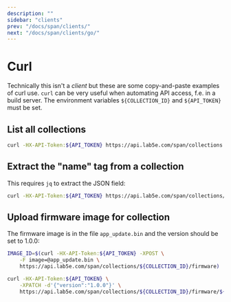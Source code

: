 ```yaml
---
description: ""
sidebar: "clients"
prev: "/docs/span/clients/"
next: "/docs/span/clients/go/"
---
```


# Curl

Technically this isn't a _client_ but these are some copy-and-paste examples of
curl use. `curl` can be very useful when automating API access, f.e. in a build
server. The environment variables `${COLLECTION_ID}` and `${API_TOKEN}` must be
set.

## List all collections

```bash
curl -HX-API-Token:${API_TOKEN} https://api.lab5e.com/span/collections
```

## Extract the "name" tag from a collection

This requires `jq` to extract the JSON field:

```bash
curl -HX-API-Token:${API_TOKEN} https://api.lab5e.com/span/collections/${COLLECTION_ID}/tags | jq -r .Name
```

## Upload firmware image for collection

The firmware image is in the file `app_update.bin` and the version should be set to 1.0.0:

```bash
IMAGE_ID=$(curl -HX-API-Token:${API_TOKEN} -XPOST \
    -F image=@app_update.bin \
    https://api.lab5e.com/span/collections/${COLLECTION_ID}/firmware)

curl -HX-API-Token:${API_TOKEN} \
    -XPATCH -d'{"version":"1.0.0"}' \
    https://api.lab5e.com/span/collections/${COLLECTION_ID}/firmware/${IMAGE_ID}
```
